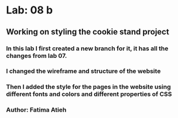 # Lab: 08 b 

## Working on styling the cookie stand project

### In this lab I first created a new branch for it, it has all the changes from lab 07.

### I changed the wireframe and structure of the website

### Then I added the style for the pages in the website using different fonts and colors and different properties of CSS

### Author: Fatima Atieh
